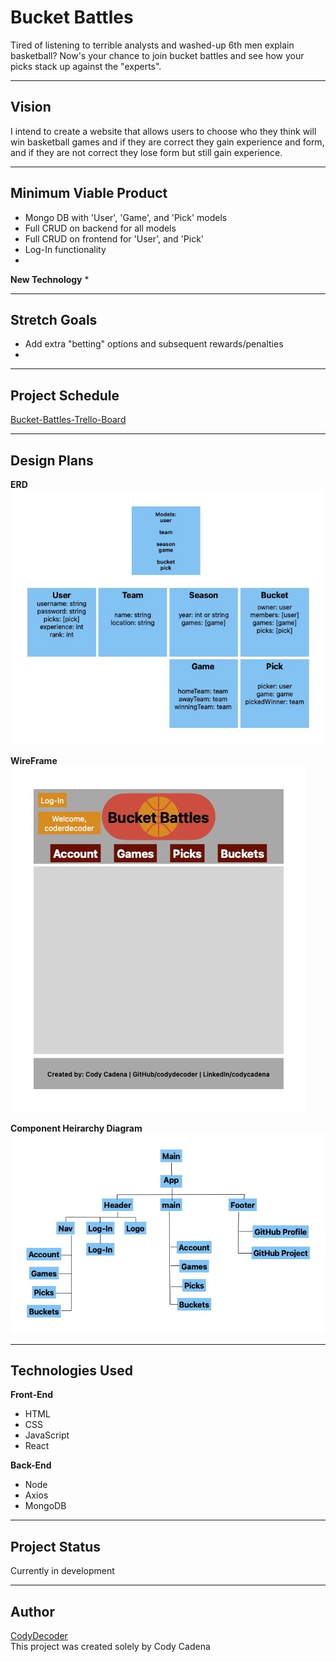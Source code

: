 # Bucket Battles
Tired of listening to terrible analysts and washed-up 6th men explain basketball? Now's your chance to join bucket battles and see how your picks stack up against the "experts". 

---
## Vision
I intend to create a website that allows users to choose who they think will win basketball games and if they are correct they gain experience and form, and if they are not correct they lose form but still gain experience.

---
## Minimum Viable Product
* Mongo DB with 'User', 'Game', and 'Pick' models
* Full CRUD on backend for all models
* Full CRUD on frontend for 'User', and 'Pick'
* Log-In functionality
* 

**New Technology**
* 

---
## Stretch Goals
* Add extra "betting" options and subsequent rewards/penalties
*  

---
## Project Schedule
[Bucket-Battles-Trello-Board](https://trello.com/invite/b/i8rCWCjS/ATTIfd93fd88ba99645a42e78e35bf2614b1A7BF2A9E/bucket-battles-board)

---
## Design Plans
**ERD**
![Image](/ERD/Bucket%20Battles%20ERD.jpg)

**WireFrame**
![Image](/Wireframe%20Designs/Bucket%20Battles%20Home.jpg)

**Component Heirarchy Diagram**
![Image](/CHD/Bucket%20Battles%20CHD.jpg)

---
## Technologies Used
**Front-End**
* HTML
* CSS
* JavaScript
* React

**Back-End**
* Node
* Axios
* MongoDB

---
## Project Status
Currently in development

---
## Author
[CodyDecoder](https://github.com/codydecoder)\
This project was created solely by Cody Cadena

